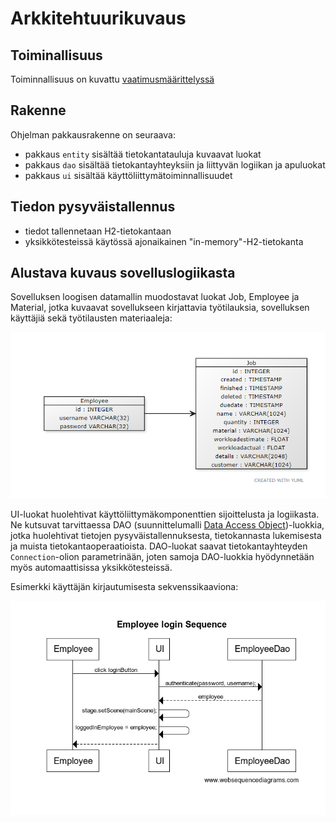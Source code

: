 # Arkkitehtuurikuvaus

## Toiminallisuus

Toiminnallisuus on kuvattu [vaatimusmäärittelyssä](https://github.com/sarlijes/Worklist/blob/master/Documentation/requirement-analysis.md)

## Rakenne

Ohjelman pakkausrakenne on seuraava:

- pakkaus ```entity``` sisältää tietokantatauluja kuvaavat luokat
- pakkaus ```dao``` sisältää tietokantayhteyksiin ja liittyvän logiikan ja apuluokat
- pakkaus ```ui``` sisältää käyttöliittymätoiminnallisuudet

## Tiedon pysyväistallennus

- tiedot tallennetaan H2-tietokantaan
- yksikkötesteissä käytössä ajonaikainen "in-memory"-H2-tietokanta

## Alustava kuvaus sovelluslogiikasta

Sovelluksen loogisen datamallin muodostavat luokat Job, Employee ja Material, jotka kuvaavat sovellukseen kirjattavia työtilauksia, sovelluksen käyttäjiä sekä työtilausten materiaaleja:

<img src="https://github.com/sarlijes/Worklist/blob/master/Documentation/pictures/class_diagram.PNG?raw=true">

UI-luokat huolehtivat käyttöliittymäkomponenttien sijoittelusta ja logiikasta. Ne kutsuvat tarvittaessa DAO (suunnittelumalli [Data Access Object](https://en.wikipedia.org/wiki/Data_access_object))-luokkia, jotka huolehtivat tietojen pysyväistallennuksesta, tietokannasta lukemisesta ja muista tietokantaoperaatioista. DAO-luokat saavat tietokantayhteyden ```Connection```-olion parametrinään, joten samoja DAO-luokkia hyödynnetään myös automaattisissa yksikkötesteissä.

Esimerkki käyttäjän kirjautumisesta sekvenssikaaviona:

<img src="https://github.com/sarlijes/Worklist/blob/master/Documentation/pictures/employee_login_sequence.PNG?raw=true">